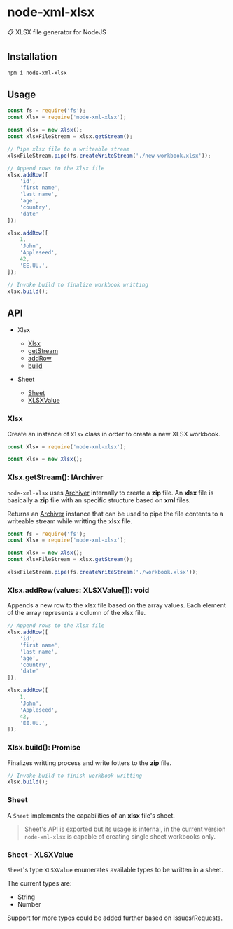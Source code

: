 # node-xml-xlsx
📋 XLSX file generator for NodeJS

## Installation
```bash
npm i node-xml-xlsx
```

## Usage
```javascript
const fs = require('fs');
const Xlsx = require('node-xml-xlsx');

const xlsx = new Xlsx();
const xlsxFileStream = xlsx.getStream();

// Pipe xlsx file to a writeable stream
xlsxFileStream.pipe(fs.createWriteStream('./new-workbook.xlsx'));

// Append rows to the Xlsx file
xlsx.addRow([
	'id',
	'first name',
	'last name',
	'age',
	'country',
	'date'
]);

xlsx.addRow([
	1,
	'John',
	'Appleseed',
	42,
	'EE.UU.',
]);

// Invoke build to finalize workbook writting
xlsx.build();
```

## API
- Xlsx
	- [Xlsx]()
	- [getStream]()
	- [addRow]()
	- [build]()

- Sheet
	- [Sheet]()
	- [XLSXValue]()

### Xlsx
Create an instance of `Xlsx` class in order to create a new XLSX workbook.

```javascript
const Xlsx = require('node-xml-xlsx');

const xlsx = new Xlsx();
```

### Xlsx.getStream(): IArchiver
`node-xml-xlsx` uses [Archiver](https://github.com/archiverjs/node-archiver) internally to create a **zip** file.
An **xlsx** file is basically a **zip** file with an specific structure based on **xml** files.

Returns an [Archiver](https://github.com/archiverjs/node-archiver) instance that can be used to pipe the file
contents to a writeable stream while writting the xlsx file.

```javascript
const fs = require('fs');
const Xlsx = require('node-xml-xlsx');

const xlsx = new Xlsx();
const xlsxFileStream = xlsx.getStream();

xlsxFileStream.pipe(fs.createWriteStream('./workbook.xlsx'));
```

### Xlsx.addRow(values: XLSXValue[]): void
Appends a new row to the xlsx file based on the array values.
Each element of the array represents a column of the xlsx file.

```javascript
// Append rows to the Xlsx file
xlsx.addRow([
	'id',
	'first name',
	'last name',
	'age',
	'country',
	'date'
]);

xlsx.addRow([
	1,
	'John',
	'Appleseed',
	42,
	'EE.UU.',
]);
```

### Xlsx.build(): Promise<void>
Finalizes writting process and write fotters to the **zip** file.

```javascript
// Invoke build to finish workbook writting
xlsx.build();
```

### Sheet
A `Sheet` implements the capabilities of an **xlsx** file's sheet.

> Sheet's API is exported but its usage is internal, in the current version `node-xml-xlsx` is capable of creating single sheet workbooks only.

### Sheet - XLSXValue
`Sheet`'s type `XLSXValue` enumerates available types to be written in
a sheet.

The current types are:
- String
- Number

Support for more types could be added further based on Issues/Requests.
